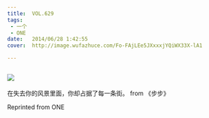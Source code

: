 ```yaml
---
title:	VOL.629
tags:
 - 一个
 - ONE
date:	2014/06/28 1:42:55
cover:	http://image.wufazhuce.com/Fo-FAjLEe5JXxxxjYQiWX33X-lA1

---
```

![](http://image.wufazhuce.com/Fo-FAjLEe5JXxxxjYQiWX33X-lA1)
---

在失去你的风景里面，你却占据了每一条街。 from 《步步》
 
Reprinted from ONE
